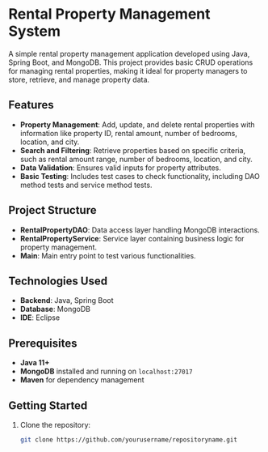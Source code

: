 # Rental Property Management System

A simple rental property management application developed using Java, Spring Boot, and MongoDB. This project provides basic CRUD operations for managing rental properties, making it ideal for property managers to store, retrieve, and manage property data.

## Features

- **Property Management**: Add, update, and delete rental properties with information like property ID, rental amount, number of bedrooms, location, and city.
- **Search and Filtering**: Retrieve properties based on specific criteria, such as rental amount range, number of bedrooms, location, and city.
- **Data Validation**: Ensures valid inputs for property attributes.
- **Basic Testing**: Includes test cases to check functionality, including DAO method tests and service method tests.

## Project Structure

- **RentalPropertyDAO**: Data access layer handling MongoDB interactions.
- **RentalPropertyService**: Service layer containing business logic for property management.
- **Main**: Main entry point to test various functionalities.

## Technologies Used

- **Backend**: Java, Spring Boot
- **Database**: MongoDB
- **IDE**: Eclipse

## Prerequisites

- **Java 11+**
- **MongoDB** installed and running on `localhost:27017`
- **Maven** for dependency management

## Getting Started

1. Clone the repository:
   ```bash
   git clone https://github.com/yourusername/repositoryname.git

